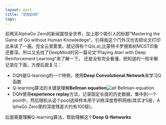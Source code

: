 ```yaml
---
layout: post
title: "初始DQN"
tags:
---
```

前两天AlphaGo Zero的新闻震惊全世界，加上那个吸引人的标题”Mastering the Game of Go without Human Knowledege“，引得我这个门外汉也去把论文打印出来读了一遍。完全云里雾里。就记得有个Q(s,a),比蒙特卡罗搜索树MCST印象还要深。所以又去找了DeepMind的另一篇论文“Playing Atari with Deep Reinforcement Learning”来了解一下。
还是没有完全看懂，把知道的一知半解记录在下面，方便后面复习：
* DQN是Q-learning的一个特例，使用**Deep Convolutional Network**来学习Q函数
* Q-learning算法的关键是理解**Bellman equation**![alt Bellman-equation](https://wikimedia.org/api/rest_v1/media/math/render/svg/0fe1ed37fa6eb19e26b55529c42f9d65b8f14a35)
* DQN使用**experience replay**方法，记录固定长度的历史数据，集中到一个pool中，然后随机从这个pool选择样本用于训练深度卷积网络(其实才5层，A
lphaGo Zero里的深度残差大约有100层)。

后面需要理解Q-learning算法，帮助理解这个**Deep Q-Networks**

